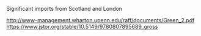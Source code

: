 
Significant imports from Scotland and London

http://www-management.wharton.upenn.edu/raff/documents/Green_2.pdf
https://www.jstor.org/stable/10.5149/9780807895689_gross
